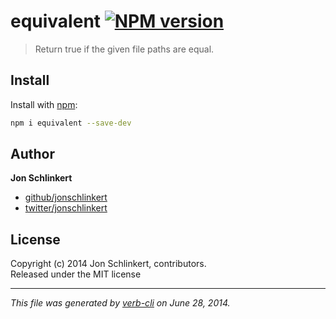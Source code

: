 # equivalent [![NPM version](https://badge.fury.io/js/equivalent.png)](http://badge.fury.io/js/equivalent)

> Return true if the given file paths are equal.

## Install
Install with [npm](npmjs.org):

```bash
npm i equivalent --save-dev
```

## Author

**Jon Schlinkert**
 
+ [github/jonschlinkert](https://github.com/jonschlinkert)
+ [twitter/jonschlinkert](http://twitter.com/jonschlinkert) 

## License
Copyright (c) 2014 Jon Schlinkert, contributors.  
Released under the MIT license

***

_This file was generated by [verb-cli](https://github.com/assemble/verb-cli) on June 28, 2014._